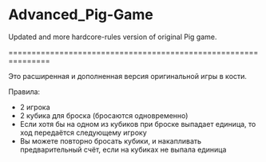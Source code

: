 # Advanced_Pig-Game
Updated and more hardcore-rules version of original Pig game.

===============================================================

Это расширенная и дополненная версия оригинальной игры в кости.

Правила:
- 2 игрока
- 2 кубика для броска (бросаются одновременно)
- Если хотя бы на одном из кубиков при броске выпадает единица, то ход передаётся следующему игроку
- Вы можете повторно бросать кубики, и накапливать предварительный счёт, если на кубиках не выпала единица
